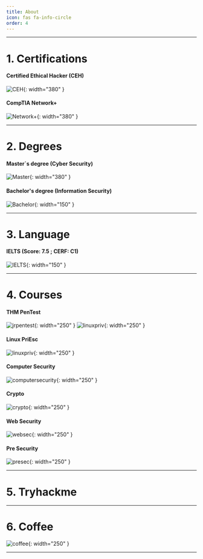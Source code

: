 ```yaml
---
title: About
icon: fas fa-info-circle
order: 4
---
```


---

# 1. Certifications

#### Certified Ethical Hacker (CEH)
![CEH](/cehcert.jpg){: width="380" }

#### CompTIA Network+
![Network+](/networkP.jpg){: width="380" }

---

# 2. Degrees

#### Master`s degree (Cyber Security)
![Master](/masterdegree.jpg){: width="380" }

#### Bachelor's degree (Information Security)
![Bachelor](/bachelorD.jpg){: width="150" }

---

# 3. Language

#### IELTS (Score: 7.5 ; CERF: C1)
![IELTS](/IELTS.jpg){: width="150" }

---

# 4. Courses

#### THM PenTest
![jrpentest](/jrpen.png){: width="250" } ![linuxpriv](/linuxesc.jpg){: width="250" }

#### Linux PriEsc
![linuxpriv](/linuxesc.jpg){: width="250" }

#### Computer Security
![computersecurity](/wenliangcomputersecurity.jpg){: width="250" }

#### Crypto
![crypto](/wenliangcrypto.jpg){: width="250" }

#### Web Security
![websec](/wenliangwebsecurity.jpg){: width="250" }

#### Pre Security
![presec](/presec.png){: width="250" }

---

# 5. Tryhackme
<script src="https://tryhackme.com/badge/836492"></script>

---

# 6. Coffee
![coffee](/coffee.jpg){: width="250" }

---
